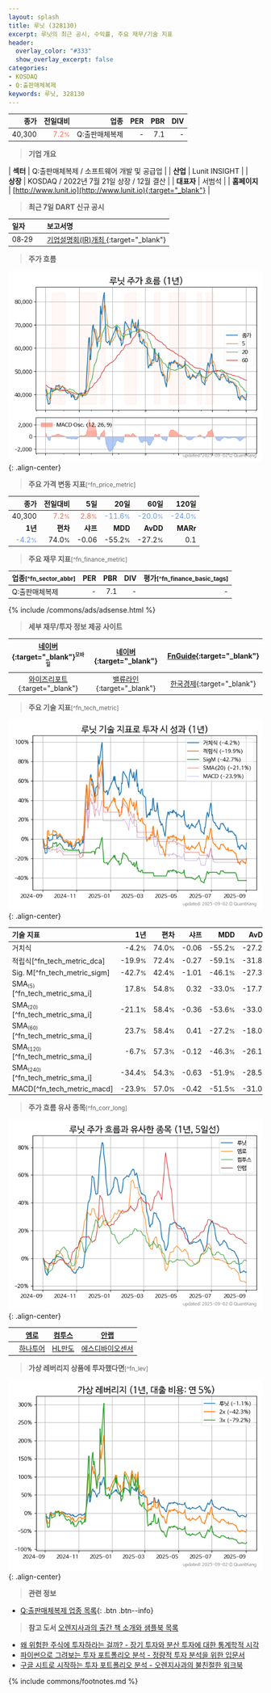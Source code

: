 ```yaml
---
layout: splash
title: 루닛 (328130)
excerpt: 루닛의 최근 공시, 수익률, 주요 재무/기술 지표
header:
  overlay_color: "#333"
  show_overlay_excerpt: false
categories:
- KOSDAQ
- Q:출판매체복제
keywords: 루닛, 328130
---
```


| **종가** | **전일대비** | **업종** | **PER** | **PBR** | **DIV** |
| -------: | -----------: | -------: | ------: | ------: | ------: |
| 40,300 | <span style="color: tomato">7.2<small>%</small></span> | Q:출판매체복제 | - | 7.1 | - |

<!-- more -->


> **기업 개요**<a id="company"></a>

| <span style="white-space:nowrap;">**섹터**</span> | Q:출판매체복제 / 소프트웨어 개발 및 공급업 |
| <span style="white-space:nowrap;">**산업**</span> | Lunit INSIGHT |
| <span style="white-space:nowrap;">**상장**</span> | KOSDAQ / 2022년 7월 21일 상장 / 12월 결산 |
| <span style="white-space:nowrap;">**대표자**</span> | 서범석 |
| <span style="white-space:nowrap;">**홈페이지**</span> | [http://www.lunit.io](http://www.lunit.io){:target="_blank"} |


> **최근 7일 DART 신규 공시**<a id="dart"></a>

| **일자** |      | **보고서명** |
| :------- | :--- | :----------- |
| 08&#x2011;29 | | [기업설명회(IR)개최              ](https://dart.fss.or.kr/dsaf001/main.do?rcpNo=20250829900655){:target="_blank"} |


> **주가 흐름**<a id="price"></a>

![328130](/stock/images/328130.png){: .align-center}


> **주요 가격 변동 지표**<small>[^fn_price_metric]</small>

| **종가** | **전일대비** | **5일** | **20일** | **60일** | **120일** |
| -------: | -----------: | ------: | -------: | -------: | --------: |
| 40,300 | <span style="color: tomato">7.2<small>%</small></span> | <span style="color: tomato">2.8<small>%</small></span> | <span style="color: cornflowerblue">-11.6<small>%</small></span> | <span style="color: cornflowerblue">-20.0<small>%</small></span> | <span style="color: cornflowerblue">-24.0<small>%</small></span> |
| **1년** | **편차** | **샤프** | **MDD** | **AvDD** | **MARr** |
| <span style="color: cornflowerblue">-4.2<small>%</small></span> | 74.0<small>%</small> | -0.06 | -55.2<small>%</small> | -27.2<small>%</small> | 0.1 |


> **주요 재무 지표**<small>[^fn_finance_metric]</small>

| **업종**<small>[^fn_sector_abbr]</small> | **PER** | **PBR** | **DIV** | **평가**<small>[^fn_finance_basic_tags]</small> |
| :--------------------------------------- | ------: | ------: | ------: | ----------------------------------------------: |
| Q:출판매체복제 | - | 7.1 | - | - |



{% include /commons/ads/adsense.html %}

> **세부 재무/투자 정보 제공 사이트**

| [네이버](https://m.stock.naver.com/domestic/stock/328130/finance/summary){:target="_blank"}<sup><small>모바일</small></sup> | [네이버](https://finance.naver.com/item/coinfo.naver?code=328130){:target="_blank"} | [FnGuide](https://comp.fnguide.com/SVO2/ASP/SVD_Invest.asp?gicode=A328130&MenuYn=Y){:target="_blank"} |
| :---: | :---: | :---: |
| [와이즈리포트](https://comp.wisereport.co.kr/company/c1040001.aspx?cmp_cd=328130){:target="_blank"} | [밸류라인](https://www.valueline.co.kr/finance/summary/328130){:target="_blank"} | [한국경제](https://markets.hankyung.com/stock/328130/financial-summary){:target="_blank"} |


> **주요 기술 지표**<small>[^fn_tech_metric]</small>


![328130](/stock/images/328130_tech.png){: .align-center}

| **기술 지표** | **1년** | **편차** | **샤프** | **MDD** | **AvDD** |
| :------------ | ------: | -----------: | -------: | ------: | -------: |
| 거치식 | -4.2<small>%</small> | 74.0<small>%</small> | -0.06 | -55.2<small>%</small> | -27.2<small>%</small> |
| 적립식[^fn_tech_metric_dca] | -19.9<small>%</small> | 72.4<small>%</small> | -0.27 | -59.1<small>%</small> | -31.8<small>%</small> |
| Sig. M[^fn_tech_metric_sigm] | -42.7<small>%</small> | 42.4<small>%</small> | -1.01 | -46.1<small>%</small> | -27.3<small>%</small> |
| SMA<small><sub>(5)</sub></small>[^fn_tech_metric_sma_i] | 17.8<small>%</small> | 54.8<small>%</small> | 0.32 | -33.0<small>%</small> | -17.7<small>%</small> |
| SMA<small><sub>(20)</sub></small>[^fn_tech_metric_sma_i] | -21.1<small>%</small> | 58.4<small>%</small> | -0.36 | -53.6<small>%</small> | -33.0<small>%</small> |
| SMA<small><sub>(60)</sub></small>[^fn_tech_metric_sma_i] | 23.7<small>%</small> | 58.4<small>%</small> | 0.41 | -27.2<small>%</small> | -18.0<small>%</small> |
| SMA<small><sub>(120)</sub></small>[^fn_tech_metric_sma_i] | -6.7<small>%</small> | 57.3<small>%</small> | -0.12 | -46.3<small>%</small> | -26.1<small>%</small> |
| SMA<small><sub>(240)</sub></small>[^fn_tech_metric_sma_i] | -34.4<small>%</small> | 54.3<small>%</small> | -0.63 | -51.9<small>%</small> | -28.5<small>%</small> |
| MACD[^fn_tech_metric_macd] | -23.9<small>%</small> | 57.0<small>%</small> | -0.42 | -51.5<small>%</small> | -31.0<small>%</small> |


> **주가 흐름 유사 종목**<a id="corr"></a><small>[^fn_corr_long]</small>

![328130](/stock/images/328130_corr.png){: .align-center}

|       | [엠로](/058970/) | [컴투스](/078340/) | [안랩](/053800/) |
| :---: | :------------------------------------: | :------------------------------------: | :------------------------------------: |
|       | [하나투어](/039130/) | [HL만도](/204320/) | [에스디바이오센서](/137310/) |


> **가상 레버리지 상품에 투자했다면**<a id="2x"></a><small>[^fn_lev]</small>

![328130](/stock/images/328130_2x.png){: .align-center}


> **관련 정보**

- [Q:출판매체복제 업종 목록](/stats/sector/kosdaq_업종_출판매체복제_종목/){: .btn .btn--info}

> **참고 도서** [오렌지사과의 출간 책 소개와 샘플북 목록](https://kongdori.tistory.com/691)

- [왜 위험한 주식에 투자하라는 걸까? - 장기 투자와 분산 투자에 대한 통계학적 시각](https://kongdori.tistory.com/421)
- [파이썬으로 그려보는 투자 포트폴리오 분석  - 정량적 투자 분석을 위한 입문서](https://kongdori.tistory.com/643)
- [구글 시트로 시작하는 투자 포트폴리오 분석 - 오렌지사과의 불친절한 워크북](https://kongdori.tistory.com/449)


{% include commons/footnotes.md %}